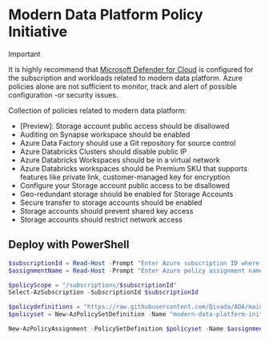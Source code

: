 # Modern Data Platform Policy Initiative

> [!IMPORTANT]
> It is highly recommend that [Microsoft Defender for Cloud](https://portal.azure.com/#blade/Microsoft_Azure_Security/SecurityMenuBlade) is configured for the subscription and workloads related to modern data platform. Azure policies alone are not sufficient to monitor, track and alert of possible configuration -or security issues.


Collection of policies related to modern data platform:
- [Preview]: Storage account public access should be disallowed
- Auditing on Synapse workspace should be enabled
- Azure Data Factory should use a Git repository for source control
- Azure Databricks Clusters should disable public IP
- Azure Databricks Workspaces should be in a virtual network
- Azure Databricks workspaces should be Premium SKU that supports features like private link, customer-managed key for encryption
- Configure your Storage account public access to be disallowed
- Geo-redundant storage should be enabled for Storage Accounts
- Secure transfer to storage accounts should be enabled
- Storage accounts should prevent shared key access
- Storage accounts should restrict network access

## Deploy with PowerShell

````powershell
$subscriptionId = Read-Host -Prompt "Enter Azure subscription ID where to deploy initiative definition"
$assignmentName = Read-Host -Prompt "Enter Azure policy assignment name"

$policyScope = "/subscriptions/$subscriptionId"
Select-AzSubscription -SubscriptionId $subscriptionId

$policydefinitions = "https://raw.githubusercontent.com/Qivada/ADA/main/AzureDeployment/policy/modern-data-platform-initiative/azurepolicyset.definitions.json"
$policyset = New-AzPolicySetDefinition -Name "modern-data-platform-initiative" -DisplayName "Modern data platform policy initiative" -Description "Collection of policies related to modern data platform" -PolicyDefinition $policydefinitions

New-AzPolicyAssignment -PolicySetDefinition $policyset -Name $assignmentName -Scope $policyScope
````
